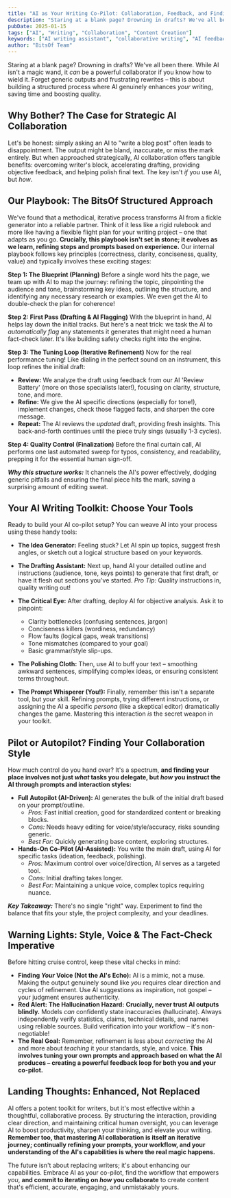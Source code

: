 ```yaml
---
title: "AI as Your Writing Co-Pilot: Collaboration, Feedback, and Finding Your Voice"
description: "Staring at a blank page? Drowning in drafts? We've all been there. While AI isn't a magic wand, it can be a powerful collaborator if you know how to wield it. Forget generic outputs and frustrating rewrites – this is about building a structured process where AI genuinely enhances your writing, saving time and boosting quality."
pubDate: 2025-01-15
tags: ["AI", "Writing", "Collaboration", "Content Creation"]
keywords: ["AI writing assistant", "collaborative writing", "AI feedback", "content creation", "writing workflow", "AI co-pilot"]
author: "BitsOf Team"
---
```


Staring at a blank page? Drowning in drafts? We've all been there. While AI isn't a magic wand, it *can* be a powerful collaborator if you know how to wield it. Forget generic outputs and frustrating rewrites – this is about building a structured process where AI genuinely enhances *your* writing, saving time and boosting quality.

## Why Bother? The Case for Strategic AI Collaboration

Let's be honest: simply asking an AI to "write a blog post" often leads to disappointment. The output might be bland, inaccurate, or miss the mark entirely. But when approached strategically, AI collaboration offers tangible benefits: overcoming writer's block, accelerating drafting, providing objective feedback, and helping polish final text. The key isn't *if* you use AI, but *how*.

## Our Playbook: The BitsOf Structured Approach

We've found that a methodical, iterative process transforms AI from a fickle generator into a reliable partner. Think of it less like a rigid rulebook and more like having a flexible flight plan for your writing project – one that adapts as you go. **Crucially, this playbook isn't set in stone; it evolves as we learn, refining steps and prompts based on experience.** Our internal playbook follows key principles (correctness, clarity, conciseness, quality, value) and typically involves these exciting stages:

**Step 1: The Blueprint (Planning)**
Before a single word hits the page, we team up with AI to map the journey: refining the topic, pinpointing the audience and tone, brainstorming key ideas, outlining the structure, and identifying any necessary research or examples. We even get the AI to double-check the plan for coherence!

**Step 2: First Pass (Drafting & AI Flagging)**
With the blueprint in hand, AI helps lay down the initial tracks. But here's a neat trick: we task the AI to *automatically flag* any statements it generates that might need a human fact-check later. It's like building safety checks right into the engine.

**Step 3: The Tuning Loop (Iterative Refinement)**
Now for the real performance tuning! Like dialing in the perfect sound on an instrument, this loop refines the initial draft:
*   **Review:** We analyze the draft using feedback from our AI 'Review Battery' (more on those specialists later!), focusing on clarity, structure, tone, and more.
*   **Refine:** We give the AI specific directions (especially for tone!), implement changes, check those flagged facts, and sharpen the core message.
*   **Repeat:** The AI reviews the *updated* draft, providing fresh insights. This back-and-forth continues until the piece truly sings (usually 1-3 cycles).

**Step 4: Quality Control (Finalization)**
Before the final curtain call, AI performs one last automated sweep for typos, consistency, and readability, prepping it for the essential human sign-off.

***Why this structure works:*** It channels the AI's power effectively, dodging generic pitfalls and ensuring the final piece hits the mark, saving a surprising amount of editing sweat.

## Your AI Writing Toolkit: Choose Your Tools

Ready to build your AI co-pilot setup? You can weave AI into your process using these handy tools:

*   **The Idea Generator:** Feeling stuck? Let AI spin up topics, suggest fresh angles, or sketch out a logical structure based on your keywords.

*   **The Drafting Assistant:** Next up, hand AI your detailed outline and instructions (audience, tone, keys points) to generate that first draft, or have it flesh out sections you've started. *Pro Tip:* Quality instructions in, quality writing out!

*   **The Critical Eye:** After drafting, deploy AI for objective analysis. Ask it to pinpoint:
    *   Clarity bottlenecks (confusing sentences, jargon)
    *   Conciseness killers (wordiness, redundancy)
    *   Flow faults (logical gaps, weak transitions)
    *   Tone mismatches (compared to your goal)
    *   Basic grammar/style slip-ups.

*   **The Polishing Cloth:** Then, use AI to buff your text – smoothing awkward sentences, simplifying complex ideas, or ensuring consistent terms throughout.

*   **The Prompt Whisperer (You!):** Finally, remember this isn't a separate tool, but *your* skill. Refining prompts, trying different instructions, or assigning the AI a specific *persona* (like a skeptical editor) dramatically changes the game. Mastering this interaction *is* the secret weapon in your toolkit.

## Pilot or Autopilot? Finding Your Collaboration Style

How much control do you hand over? It's a spectrum, **and finding your place involves not just *what* tasks you delegate, but *how* you instruct the AI through prompts and interaction styles:**

*   **Full Autopilot (AI-Driven):** AI generates the bulk of the initial draft based on your prompt/outline.
    *   *Pros:* Fast initial creation, good for standardized content or breaking blocks.
    *   *Cons:* Needs heavy editing for voice/style/accuracy, risks sounding generic.
    *   *Best For:* Quickly generating base content, exploring structures.
*   **Hands-On Co-Pilot (AI-Assisted):** You write the main draft, using AI for specific tasks (ideation, feedback, polishing).
    *   *Pros:* Maximum control over voice/direction, AI serves as a targeted tool.
    *   *Cons:* Initial drafting takes longer.
    *   *Best For:* Maintaining a unique voice, complex topics requiring nuance.

***Key Takeaway:*** There's no single "right" way. Experiment to find the balance that fits your style, the project complexity, and your deadlines.

## Warning Lights: Style, Voice & The Fact-Check Imperative

Before hitting cruise control, keep these vital checks in mind:

*   **Finding *Your* Voice (Not the AI's Echo):** AI is a mimic, not a muse. Making the output genuinely sound like *you* requires clear direction and cycles of refinement. Use AI suggestions as inspiration, not gospel – your judgment ensures authenticity.
*   **Red Alert: The Hallucination Hazard:** **Crucially, never trust AI outputs blindly.** Models *can* confidently state inaccuracies (hallucinate). Always independently verify statistics, claims, technical details, and names using reliable sources. Build verification into your workflow – it's non-negotiable!
*   **The Real Goal:** Remember, refinement is less about *correcting* the AI and more about *teaching* it your standards, style, and voice. **This involves tuning your own prompts and approach based on what the AI produces – creating a powerful feedback loop for both you and your co-pilot.**

## Landing Thoughts: Enhanced, Not Replaced

AI offers a potent toolkit for writers, but it's most effective within a thoughtful, collaborative process. By structuring the interaction, providing clear direction, and maintaining critical human oversight, you can leverage AI to boost productivity, sharpen your thinking, and elevate your writing. **Remember too, that mastering AI collaboration is itself an iterative journey; continually refining your prompts, your workflow, and your understanding of the AI's capabilities is where the real magic happens.**

The future isn't about replacing writers; it's about enhancing our capabilities. Embrace AI as your co-pilot, find the workflow that empowers *you*, **and commit to iterating on *how* you collaborate** to create content that's efficient, accurate, engaging, and unmistakably yours.    